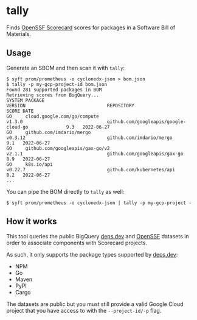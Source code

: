 # tally

Finds [OpenSSF Scorecard](https://github.com/ossf/scorecard) scores for packages
in a Software Bill of Materials.

## Usage

Generate an SBOM and then scan it with `tally`:

```
$ syft prom/prometheus -o cyclonedx-json > bom.json
$ tally -p my-gcp-project-id bom.json
Found 281 supported packages in BOM
Retrieving scores from BigQuery...
SYSTEM PACKAGE                                                         VERSION                              REPOSITORY                                         SCORE DATE
GO     cloud.google.com/go/compute                                     v1.3.0                               github.com/googleapis/google-cloud-go              9.3   2022-06-27
GO     github.com/imdario/mergo                                        v0.3.12                              github.com/imdario/mergo                           9.1   2022-06-27
GO     github.com/googleapis/gax-go/v2                                 v2.1.1                               github.com/googleapis/gax-go                       8.9   2022-06-27
GO     k8s.io/api                                                      v0.22.7                              github.com/kubernetes/api                          8.2   2022-06-27
...
```

You can pipe the BOM directly to `tally` as well:
```
$ syft prom/prometheus -o cyclonedx-json | tally -p my-gcp-project -
```
## How it works

This tool queries the public BigQuery [deps.dev](https://deps.dev/data) and
[OpenSSF](https://github.com/ossf/scorecard#public-data) datasets in order to
associate components with Scorecard projects.

As such, it only supports the package types supported by [deps.dev](https://deps.dev/):

- NPM
- Go
- Maven
- PyPI
- Cargo

The datasets are public but you must still provide a valid Google Cloud project
that you have access to with the `--project-id/-p` flag.
